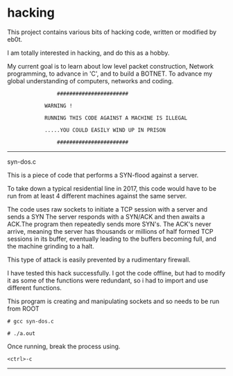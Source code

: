 # hacking

This project contains various bits of hacking code, written or modified by eb0t.

I am totally interested in hacking, and do this as a hobby.

My current goal is to learn about low level packet construction, Network programming, to advance in 'C', and to build a BOTNET.
To advance my global understanding of computers, networks and coding.

					#######################

				WARNING !

				RUNNING THIS CODE AGAINST A MACHINE IS ILLEGAL

				.....YOU COULD EASILY WIND UP IN PRISON

					#######################

-----------------------------------

syn-dos.c

This is a piece of code that performs a SYN-flood against a server.

To take down a typical residential line in 2017, this code would have to be run from at least 4 different machines against the same server.

The code uses raw sockets to initiate a TCP session with a server and sends a SYN
The server responds with a SYN/ACK and then awaits a ACK.The program then repeatedly sends more SYN's.
The ACK's never arrive, meaning the server has thousands or millions of half formed TCP sessions in its buffer, eventually leading to the buffers becoming full, and the machine grinding to a halt.

This type of attack is easily prevented by a rudimentary firewall.

I have tested this hack successfully. I got the code offline, but had to modify it as some of the functions were redundant, so i had to import and use different functions.

This program is creating and manipulating sockets and so needs to be run from ROOT

	# gcc syn-dos.c

	# ./a.out

Once running, break the process using.

	<ctrl>-c

-------------------------------------
